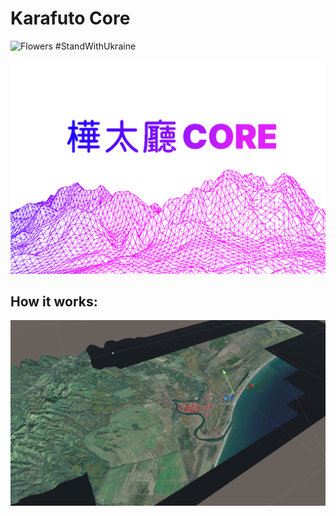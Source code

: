 # Karafuto Core
<p align="left">
    <img alt="Flowers" src="https://user-images.githubusercontent.com/29543380/169096780-0d13571f-789d-4930-8c4d-137a5108f762.png" width="25" /> #StandWithUkraine
</p>

<p align="center">
    <img alt="Flowers" src="github-assets/logo.png" width="600" />
</p>

## How it works:

<p align="center">
    <img alt="Flowers" src="github-assets/additional-1.png" width="600" />
</p>

[//]: # (![Ubuntu Preview]&#40;github-assets/osm-tiles-ubuntu.png&#41;)

[//]: # (![Ubuntu Preview Sattelite]&#40;github-assets/satellite-tiles-ubuntu.png&#41;)

[//]: # ()
[//]: # (![MacOS Preview]&#40;github-assets/osm-tiles-macos.png&#41;)

[//]: # ()
[//]: # (![MacOS Preview Sattelite]&#40;github-assets/satellite-tiles-macos.png&#41;)

[//]: # ()
[//]: # (![Windows Preview]&#40;github-assets/osm-tiles-windows.png&#41;)

[//]: # ()
[//]: # (![Windows Preview Sattelite]&#40;github-assets/satellite-tiles-windows.png&#41;)
